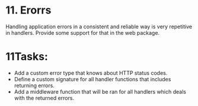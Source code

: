 # 11. Erorrs

Handling application errors in a consistent and reliable way is very repetitive
in handlers. Provide some support for that in the web package.


# 11Tasks:

- Add a custom error type that knows about HTTP status codes.
- Define a custom signature for all handler functions that includes returning errors.
- Add a middleware function that will be ran for all handlers which deals with the returned errors.
